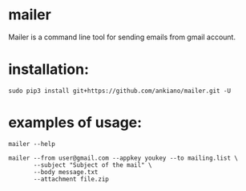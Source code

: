# mailer
Mailer is a command line tool for sending emails from gmail account.

# installation:
    sudo pip3 install git+https://github.com/ankiano/mailer.git -U

# examples of usage:

    mailer --help

    mailer --from user@gmail.com --appkey youkey --to mailing.list \
           --subject "Subject of the mail" \
           --body message.txt
           --attachment file.zip
